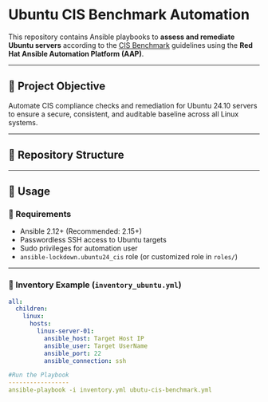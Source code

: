 # Ubuntu CIS Benchmark Automation

This repository contains Ansible playbooks to **assess and remediate Ubuntu servers** according to the [CIS Benchmark](https://www.cisecurity.org/cis-benchmarks) guidelines using the **Red Hat Ansible Automation Platform (AAP)**.

---

## 📌 Project Objective

Automate CIS compliance checks and remediation for Ubuntu 24.10 servers to ensure a secure, consistent, and auditable baseline across all Linux systems.

---

## 📁 Repository Structure

---

## 🚀 Usage

### 🔧 Requirements

- Ansible 2.12+ (Recommended: 2.15+)
- Passwordless SSH access to Ubuntu targets
- Sudo privileges for automation user
- `ansible-lockdown.ubuntu24_cis` role (or customized role in `roles/`)

---

### 📝 Inventory Example (`inventory_ubuntu.yml`)

```yaml
all:
  children:
    linux:
      hosts:
        linux-server-01:
          ansible_host: Target Host IP
          ansible_user: Target UserName
          ansible_port: 22
          ansible_connection: ssh

#Run the Playbook
-----------------
ansible-playbook -i inventory.yml ubutu-cis-benchmark.yml
